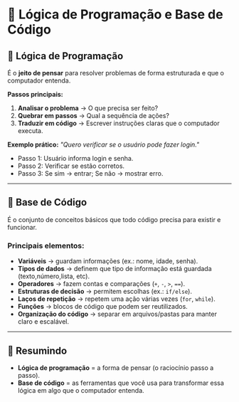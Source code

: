 # 📘 Lógica de Programação e Base de Código

## 🔹 Lógica de Programação
É o **jeito de pensar** para resolver problemas de forma estruturada e que o computador entenda.

**Passos principais:**
1. **Analisar o problema** → O que precisa ser feito?  
2. **Quebrar em passos** → Qual a sequência de ações?  
3. **Traduzir em código** → Escrever instruções claras que o computador executa.  

**Exemplo prático:**
*"Quero verificar se o usuário pode fazer login."*  
- Passo 1: Usuário informa login e senha.  
- Passo 2: Verificar se estão corretos.  
- Passo 3: Se sim → entrar; Se não → mostrar erro.  

---

## 🔹 Base de Código
É o conjunto de conceitos básicos que todo código precisa para existir e funcionar.  

### **Principais elementos:**
- **Variáveis** → guardam informações (ex.: nome, idade, senha).  
- **Tipos de dados** → definem que tipo de informação está guardada (texto,número,lista, etc).  
- **Operadores** → fazem contas e comparações (`+`, `-`, `>`, `==`).  
- **Estruturas de decisão** → permitem escolhas (ex.: `if/else`).  
- **Laços de repetição** → repetem uma ação várias vezes (`for`, `while`).  
- **Funções** → blocos de código que podem ser reutilizados.  
- **Organização do código** → separar em arquivos/pastas para manter claro e escalável.  

---

## 📌 Resumindo
- **Lógica de programação** = a forma de pensar (o raciocínio passo a passo).  
- **Base de código** = as ferramentas que você usa para transformar essa lógica em algo que o computador entenda. 